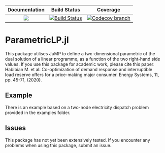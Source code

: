 | **Documentation** | **Build Status** | **Coverage** |
|:-----------------:|:--------------------:|:----------------:|
| [![][docs-latest-img]][docs-latest-url] | [![Build Status][build-img]][build-url] | [![Codecov branch][codecov-img]][codecov-url]

# ParametricLP.jl

This package utilises JuMP to define a two-dimensional parametric of the dual solution of a linear programme,
as a function of the two right-hand side values. If you use this package for academic work, please cite this paper:
Habibian M. et al. Co-optimization of demand response and interruptible load reserve offers for a price-making major
consumer. Energy Systems, 11, pp. 45-71, (2020).

## Example

There is an example based on a two-node electricity dispatch problem provided in the examples folder.

## Issues

This package has not yet been extensively tested. If you encounter any problems when using this package,
submit an issue.

[build-img]: https://github.com/adow031/ParametricLP/workflows/CI/badge.svg?branch=main
[build-url]: https://github.com/adow031/ParametricLP/actions?query=workflow%3ACI

[codecov-img]: https://codecov.io/github/adow031/ParametricLP/coverage.svg?branch=main
[codecov-url]: https://codecov.io/github/adow031/ParametricLP?branch=main

[docs-latest-img]: https://img.shields.io/badge/docs-latest-blue.svg
[docs-latest-url]: https://adow031.github.io/JuliaPkgTemplate
